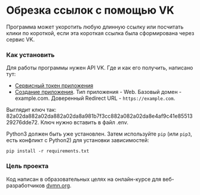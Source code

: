# Обрезка ссылок с помощью VK

Программа может укоротить любую длинную ссылку или посчитать клики по короткой, если эта короткая ссылка была сформирована через сервис VK.

### Как установить

Для работы программы нужен API VK. Где и как его получить, написано тут:
- [Сервисный токен приложения](https://id.vk.com/about/business/go/docs/ru/vkid/latest/vk-id/connection/tokens/service-token)
- [Создание приложения](https://id.vk.com/about/business/go/docs/ru/vkid/latest/vk-id/connection/create-application). Тип приложения - Web. Базовый домен - example.com. Доверенный Redirect URL - `https://example.com`.

Выглядит ключ так: 82a02da882a02da882a02da8a981b7f3cc882a082a02da8e4af9c41e8551329276dde72. Ключ нужно вставить в файл .env.

Python3 должен быть уже установлен. 
Затем используйте `pip` (или `pip3`, есть конфликт с Python2) для установки зависимостей:
```
pip install -r requirements.txt
```

### Цель проекта

Код написан в образовательных целях на онлайн-курсе для веб-разработчиков [dvmn.org](https://dvmn.org/).
 
